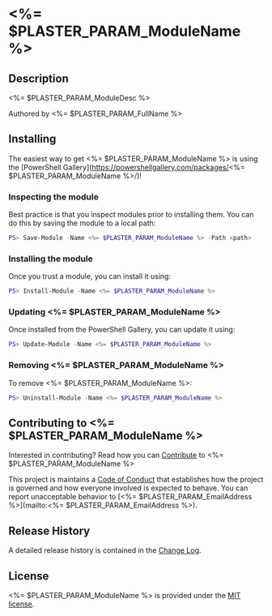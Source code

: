 # <%= $PLASTER_PARAM_ModuleName %>

## Description

<%= $PLASTER_PARAM_ModuleDesc %>

Authored by <%= $PLASTER_PARAM_FullName %>

## Installing

The easiest way to get <%= $PLASTER_PARAM_ModuleName %> is using the [PowerShell Gallery](https://powershellgallery.com/packages/<%= $PLASTER_PARAM_ModuleName %>/)!

### Inspecting the module

Best practice is that you inspect modules prior to installing them. You can do this by saving the module to a local path:

``` PowerShell
PS> Save-Module -Name <%= $PLASTER_PARAM_ModuleName %> -Path <path>
```

### Installing the module

Once you trust a module, you can install it using:

``` PowerShell
PS> Install-Module -Name <%= $PLASTER_PARAM_ModuleName %>
```

### Updating <%= $PLASTER_PARAM_ModuleName %>

Once installed from the PowerShell Gallery, you can update it using:

``` PowerShell
PS> Update-Module -Name <%= $PLASTER_PARAM_ModuleName %>
```

### Removing <%= $PLASTER_PARAM_ModuleName %>

To remove <%= $PLASTER_PARAM_ModuleName %>:

``` PowerShell
PS> Uninstall-Module -Name <%= $PLASTER_PARAM_ModuleName %>
```

## Contributing to <%= $PLASTER_PARAM_ModuleName %>

Interested in contributing? Read how you can [Contribute](contributing.md) to <%= $PLASTER_PARAM_ModuleName %>

This project is maintains a [Code of Conduct](code-of-conduct.md) that establishes how the project is governed and how everyone involved is expected to behave. You can report unacceptable behavior to [<%= $PLASTER_PARAM_EmailAddress %>](mailto:<%= $PLASTER_PARAM_EmailAddress %>).

## Release History

A detailed release history is contained in the [Change Log](CHANGELOG.md).

## License

<%= $PLASTER_PARAM_ModuleName %> is provided under the [MIT license](LICENSE.md).